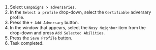 1. Select `Campaigns > adversaries`.
1. In the `Select a profile` drop-down, select the `Certifiable` adversary profile.
1. Press the `+ Add Adversary` button.
1. In the window that appears, select the `Nosy Neighbor` item from the drop-down and press `Add Selected Abilities`.
1. Press the `Save Profile` button.
1. Task completed.